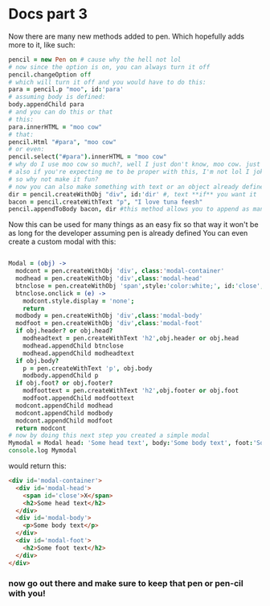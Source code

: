 # Docs part 3

Now there are many new methods added to pen. Which hopefully adds more to it,
like such:

```coffee
pencil = new Pen on # cause why the hell not lol
# now since the option is on, you can always turn it off
pencil.changeOption off
# which will turn it off and you would have to do this:
para = pencil.p "moo", id:'para'
# assuming body is defined:
body.appendChild para
# and you can do this or that
# this:
para.innerHTML = "moo cow"
# that:
pencil.Html "#para", "moo cow"
# or even:
pencil.select("#para").innerHTML = "moo cow"
# why do I use moo cow so much?, well I just don't know, moo cow. just moo cow
# also if you're expecting me to be proper with this, I'm not lol I joke and stuff and seeing all this "'i'm fancy and only make my scripts top noch with my talking capabilities'" stuff is boring-
# so why not make it fun?
# now you can also make something with text or an object already defined:
dir = pencil.createWithObj "div", id:'dir' #, text **if** you want it
bacon = pencil.createWithText "p", "I love tuna feesh"
pencil.appendToBody bacon, dir #this method allows you to append as many elements you want as well as <Pen>.appendToHead
```

Now this can be used for many things as an easy fix so that way it won't be as long for the developer
assuming pen is already defined
You can even create a custom modal with this:
```coffee

Modal = (obj) ->
  modcont = pen.createWithObj 'div', class:'modal-container'
  modhead = pen.createWithObj 'div',class:'modal-head'
  btnclose = pen.createWithObj 'span',style:'color:white;', id:'close',"X"
  btnclose.onclick = (e) ->
    modcont.style.display = 'none';
    return
  modbody = pen.createWithObj 'div',class:'modal-body'
  modfoot = pen.createWithObj 'div',class:'modal-foot'
  if obj.header? or obj.head?
    modheadtext = pen.createWithText 'h2',obj.header or obj.head
    modhead.appendChild btnclose
    modhead.appendChild modheadtext
  if obj.body?
    p = pen.createWithText 'p', obj.body
    modbody.appendChild p
  if obj.foot? or obj.footer?
    modfoottext = pen.createWithText 'h2',obj.footer or obj.foot
    modfoot.appendChild modfoottext
  modcont.appendChild modhead
  modcont.appendChild modbody
  modcont.appendChild modfoot
  return modcont
# now by doing this next step you created a simple modal
Mymodal = Modal head: 'Some head text', body:'Some body text', foot:'Some foot text'
console.log Mymodal
```
would return this:
```html
<div id='modal-container'>
  <div id='modal-head'>
    <span id='close'>X</span>
    <h2>Some head text</h2>
  </div>
  <div id='modal-body'>
    <p>Some body text</p>
  </div>
  <div id='modal-foot'>
    <h2>Some foot text</h2>
  </div>
</div>
```

### now go out there and make sure to keep that pen or pen-cil with you!
